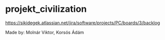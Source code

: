 # projekt_civilization

https://sikidegek.atlassian.net/jira/software/projects/PC/boards/3/backlog

Made by: Molnár Viktor, Korsós Ádám